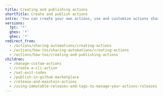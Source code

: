 ```yaml
---
title: Creating and publishing actions
shortTitle: Create and publish actions
intro: 'You can create your own actions, use and customize actions shared by the {% data variables.product.prodname_dotcom %} community, or write and share the actions you build.'
versions:
  fpt: '*'
  ghes: '*'
  ghec: '*'
redirect_from:
  - /actions/sharing-automations/creating-actions
  - /actions/how-tos/sharing-automations/creating-actions
  - /actions/how-tos/creating-and-publishing-actions
children:
  - /manage-custom-actions
  - /create-a-cli-action
  - /set-exit-codes
  - /publish-in-github-marketplace
  - /release-and-maintain-actions
  - /using-immutable-releases-and-tags-to-manage-your-actions-releases
---
```

